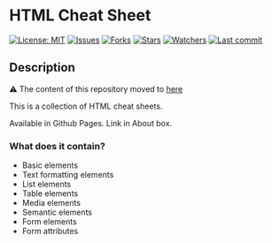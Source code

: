 # HTML Cheat Sheet

[![License: MIT](https://img.shields.io/github/license/ILoveBacteria/html-cheatsheet)](https://github.com/ILoveBacteria/html-cheatsheet/blob/master/LICENSE)
[![Issues](https://img.shields.io/github/issues/ILoveBacteria/html-cheatsheet)](https://github.com/ILoveBacteria/html-cheatsheet/issues)
[![Forks](https://img.shields.io/github/forks/ILoveBacteria/html-cheatsheet)](https://github.com/ILoveBacteria/html-cheatsheet/network/members)
[![Stars](https://img.shields.io/github/stars/ILoveBacteria/html-cheatsheet)]()
[![Watchers](https://img.shields.io/github/watchers/ILoveBacteria/html-cheatsheet)]()
[![Last commit](https://img.shields.io/github/last-commit/ILoveBacteria/html-cheatsheet)](https://github.com/ILoveBacteria/html-cheatsheet/commits/master)

## Description
⚠ The content of this repository moved to [here](https://github.com/ILoveBacteria/cheatsheet/tree/master)

This is a collection of HTML cheat sheets.

Available in Github Pages. Link in About box.

### What does it contain?
- Basic elements
- Text formatting elements
- List elements
- Table elements
- Media elements
- Semantic elements
- Form elements
- Form attributes
